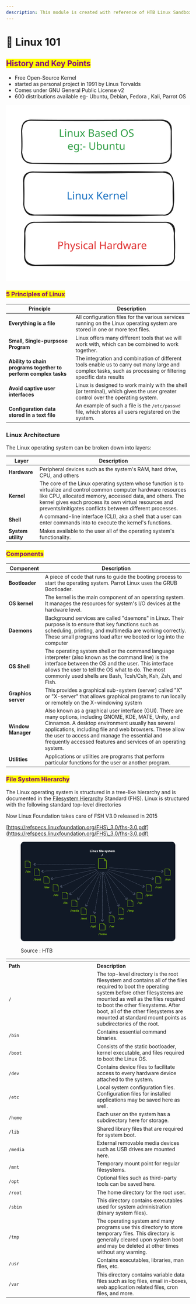 ```yaml
---
description: This module is created with reference of HTB Linux Sandbox
---
```


# 🐧 Linux 101

## <mark style="color:purple;">History and Key Points</mark>

* Free Open-Source Kernel&#x20;
* started as personal project in 1991 by Linus Torvalds
* Comes under GNU General Public License v2
* 600 distributions available eg- Ubuntu, Debian, Fedora , Kali, Parrot OS

<img src="../../.gitbook/assets/file.excalidraw.svg" alt="Basic structure of OS " class="gitbook-drawing">

### <mark style="color:purple;">5 Principles of Linux</mark>&#x20;

| Principle                                                       | Description                                                                                                                                                   |
| --------------------------------------------------------------- | ------------------------------------------------------------------------------------------------------------------------------------------------------------- |
| **Everything is a file**                                        | All configuration files for the various services running on the Linux operating system are stored in one or more text files.                                  |
| **Small, Single-purpsose Program**                              | Linux offers many different tools that we will work with, which can be combined to work together.                                                             |
| **Ability to chain programs together to perform complex tasks** | The integration and combination of different tools enable us to carry out many large and complex tasks, such as processing or filtering specific data results |
| **Avoid captive user interfaces**                               | Linux is designed to work mainly with the shell (or terminal), which gives the user greater control over the operating system.                                |
| **Configuration data stored in a text file**                    | An example of such a file is the `/etc/passwd` file, which stores all users registered on the system.                                                         |

### Linux Architecture

The Linux operating system can be broken down into layers:

| Layer              | Description                                                                                                                                                                                                                                                                                        |
| ------------------ | -------------------------------------------------------------------------------------------------------------------------------------------------------------------------------------------------------------------------------------------------------------------------------------------------- |
| **Hardware**       | Peripheral devices such as the system's RAM, hard drive, CPU, and others                                                                                                                                                                                                                           |
| **Kernel**         | The core of the Linux operating system whose function is to virtualize and control common computer hardware resources like CPU, allocated memory, accessed data, and others. The kernel gives each process its own virtual resources and prevents/mitigates conflicts between different processes. |
| **Shell**          | A command-line interface (CLI), aka a shell that a user can enter commands into to execute the kernel's functions.                                                                                                                                                                                 |
| **System utility** | Makes available to the user all of the operating system's functionality.                                                                                                                                                                                                                           |

### <mark style="color:purple;">Components</mark>

| Component           | Description                                                                                                                                                                                                                                                                                                                                     |
| ------------------- | ----------------------------------------------------------------------------------------------------------------------------------------------------------------------------------------------------------------------------------------------------------------------------------------------------------------------------------------------- |
| **Bootloader**      | A piece of code that runs to guide the booting process to start the operating system. Parrot Linux uses the GRUB Bootloader.                                                                                                                                                                                                                    |
| **OS kernel**       | The kernel is the main component of an operating system. It manages the resources for system's I/O devices at the hardware level.                                                                                                                                                                                                               |
| **Daemons**         | Background services are called "daemons" in Linux. Their purpose is to ensure that key functions such as scheduling, printing, and multimedia are working correctly. These small programs load after we booted or log into the computer                                                                                                         |
| **OS Shell**        | The operating system shell or the command language interpreter (also known as the command line) is the interface between the OS and the user. This interface allows the user to tell the OS what to do. The most commonly used shells are Bash, Tcsh/Csh, Ksh, Zsh, and Fish.                                                                   |
| **Graphics server** | This provides a graphical sub-system (server) called "X" or "X-server" that allows graphical programs to run locally or remotely on the X-windowing system                                                                                                                                                                                      |
| **Window Manager**  | Also known as a graphical user interface (GUI). There are many options, including GNOME, KDE, MATE, Unity, and Cinnamon. A desktop environment usually has several applications, including file and web browsers. These allow the user to access and manage the essential and frequently accessed features and services of an operating system. |
| **Utilities**       | Applications or utilities are programs that perform particular functions for the user or another program.                                                                                                                                                                                                                                       |

### <mark style="color:purple;">File System Hierarchy</mark>

The Linux operating system is structured in a tree-like hierarchy and is documented in the [Filesystem Hierarchy](http://www.pathname.com/fhs/) Standard (FHS). Linux is structured with the following standard top-level directories

Now Linux Foundation takes care of FSH V3.0 released in 2015&#x20;

[https://refspecs.linuxfoundation.org/FHS\_3.0/fhs-3.0.pdf](https://refspecs.linuxfoundation.org/FHS\_3.0/fhs-3.0.pdf)

<figure><img src="../../.gitbook/assets/image.png" alt=""><figcaption><p>Source : HTB</p></figcaption></figure>

<table data-header-hidden><thead><tr><th width="228"></th><th></th></tr></thead><tbody><tr><td><strong>Path</strong></td><td><strong>Description</strong></td></tr><tr><td><code>/</code></td><td>The top-level directory is the root filesystem and contains all of the files required to boot the operating system before other filesystems are mounted as well as the files required to boot the other filesystems. After boot, all of the other filesystems are mounted at standard mount points as subdirectories of the root.</td></tr><tr><td><code>/bin</code></td><td>Contains essential command binaries.</td></tr><tr><td><code>/boot</code></td><td>Consists of the static bootloader, kernel executable, and files required to boot the Linux OS.</td></tr><tr><td><code>/dev</code></td><td>Contains device files to facilitate access to every hardware device attached to the system.</td></tr><tr><td><code>/etc</code></td><td>Local system configuration files. Configuration files for installed applications may be saved here as well.</td></tr><tr><td><code>/home</code></td><td>Each user on the system has a subdirectory here for storage.</td></tr><tr><td><code>/lib</code></td><td>Shared library files that are required for system boot.</td></tr><tr><td><code>/media</code></td><td>External removable media devices such as USB drives are mounted here.</td></tr><tr><td><code>/mnt</code></td><td>Temporary mount point for regular filesystems.</td></tr><tr><td><code>/opt</code></td><td>Optional files such as third-party tools can be saved here.</td></tr><tr><td><code>/root</code></td><td>The home directory for the root user.</td></tr><tr><td><code>/sbin</code></td><td>This directory contains executables used for system administration (binary system files).</td></tr><tr><td><code>/tmp</code></td><td>The operating system and many programs use this directory to store temporary files. This directory is generally cleared upon system boot and may be deleted at other times without any warning.</td></tr><tr><td><code>/usr</code></td><td>Contains executables, libraries, man files, etc.</td></tr><tr><td><code>/var</code></td><td>This directory contains variable data files such as log files, email in-boxes, web application related files, cron files, and more.</td></tr></tbody></table>

